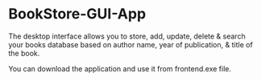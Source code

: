 # BookStore-GUI-App
The desktop interface allows you to store, add, update, delete &amp; search your books database based on author name, year of publication, &amp; title of the book. 

You can download the application and use it from frontend.exe file.
